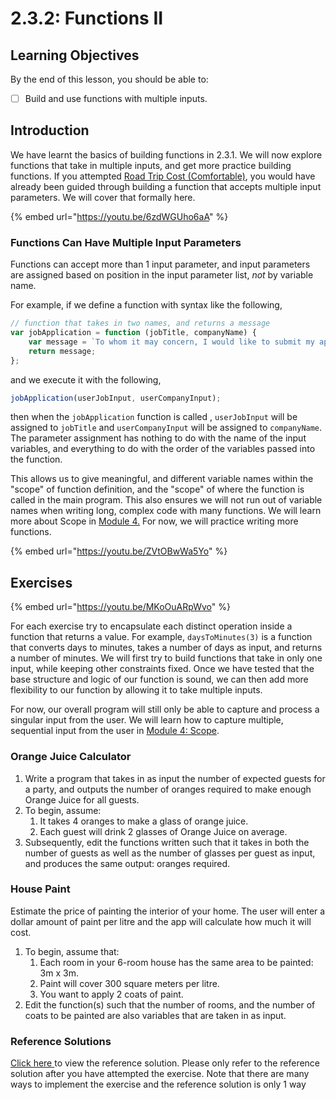 # 2.3.2: Functions II

## Learning Objectives

By the end of this lesson, you should be able to:

* [ ] Build and use functions with multiple inputs.

## Introduction

We have learnt the basics of building functions in 2.3.1. We will now explore functions that take in multiple inputs, and get more practice building functions. If you attempted [Road Trip Cost (Comfortable)](../../../coursework/in-class-exercises/day-1-data-manipulation-and-functions.md#road-trip-cost-comfortable), you would have already been guided through building a function that accepts multiple input parameters. We will cover that formally here.

{% embed url="https://youtu.be/6zdWGUho6aA" %}

### Functions Can Have Multiple Input Parameters

Functions can accept more than 1 input parameter, and input parameters are assigned based on position in the input parameter list, _not_ by variable name.

For example, if we define a function with syntax like the following,

```javascript
// function that takes in two names, and returns a message
var jobApplication = function (jobTitle, companyName) {
    var message = `To whom it may concern, I would like to submit my application for ${jobTitle} at ${companyName}.`;
    return message;
};
```

and we execute it with the following,

```javascript
jobApplication(userJobInput, userCompanyInput);
```

then when the `jobApplication` function is called , `userJobInput` will be assigned to `jobTitle` and `userCompanyInput` will be assigned to `companyName`. The parameter assignment has nothing to do with the name of the input variables, and everything to do with the order of the variables passed into the function.&#x20;

This allows us to give meaningful, and different variable names within the "scope" of function definition, and the "scope" of where the function is called in the main program. This also ensures we will not run out of variable names when writing long, complex code with many functions. We will learn more about Scope in [Module 4.](../../4-scope/) For now, we will practice writing more functions.&#x20;

{% embed url="https://youtu.be/ZVtOBwWa5Yo" %}

## Exercises

{% embed url="https://youtu.be/MKoOuARpWvo" %}

For each exercise try to encapsulate each distinct operation inside a function that returns a value. For example, `daysToMinutes(3)` is a function that converts days to minutes, takes a number of days as input, and returns a number of minutes. We will first try to build functions that take in only one input, while keeping other constraints fixed. Once we have tested that the base structure and logic of our function is sound, we can then add more flexibility to our function by allowing it to take multiple inputs.

For now, our overall program will still only be able to capture and process a singular input from the user. We will learn how to capture multiple, sequential input from the user in [Module 4: Scope](../../4-scope/).

### Orange Juice Calculator

1. Write a program that takes in as input the number of expected guests for a party, and outputs the number of oranges required to make enough Orange Juice for all guests.
2. To begin, assume:
   1. It takes 4 oranges to make a glass of orange juice.&#x20;
   2. Each guest will drink 2 glasses of Orange Juice on average.&#x20;
3. Subsequently, edit the functions written such that it takes in both the number of guests as well as the number of glasses per guest as input, and produces the same output: oranges required.

### **House Paint**

Estimate the price of painting the interior of your home. The user will enter a dollar amount of paint per litre and the app will calculate how much it will cost.

1. To begin, assume that:
   1. &#x20;Each room in your 6-room house has the same area to be painted: 3m x 3m.&#x20;
   2. Paint will cover 300 square meters per litre.&#x20;
   3. You want to apply 2 coats of paint.
2. Edit the function(s) such that the number of rooms, and the number of coats to be painted are also variables that are taken in as input.

### Reference Solutions

[Click here ](https://github.com/rocketacademy/basics-starter-code-2.0/blob/day2/day02-if-statements-boolean-operators/pre-class/script.js)to view the reference solution. Please only refer to the reference solution after you have attempted the exercise. Note that there are many ways to implement the exercise and the reference solution is only 1 way
